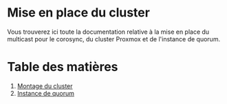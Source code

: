 # Mise en place du cluster

Vous trouverez ici toute la documentation relative à la mise en place du multicast pour le corosync, du cluster Proxmox et de l'instance de quorum.

# Table des matières
1. [Montage du cluster](creation_cluster.md)
2. [Instance de quorum](quorum.md)
